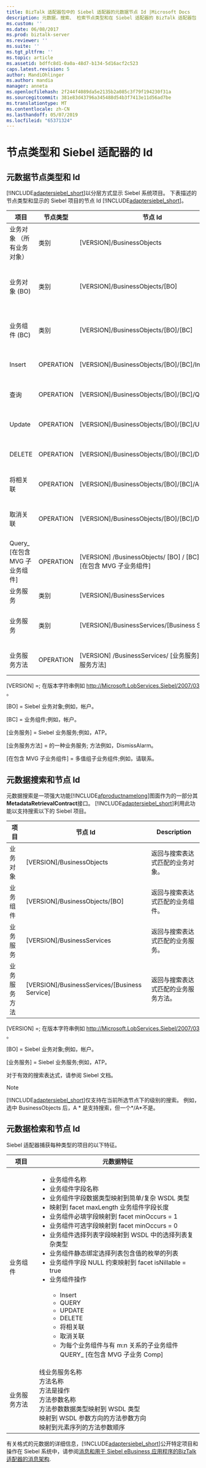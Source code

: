 ```yaml
---
title: BizTalk 适配器包中的 Siebel 适配器的元数据节点 Id |Microsoft Docs
description: 元数据，搜索、 检索节点类型和在 Siebel 适配器的 BizTalk 适配器包 (BAP) 中公开的 Siebel 组件中使用的 Id
ms.custom: ''
ms.date: 06/08/2017
ms.prod: biztalk-server
ms.reviewer: ''
ms.suite: ''
ms.tgt_pltfrm: ''
ms.topic: article
ms.assetid: bdffc8d1-0a0a-48d7-b134-5d16acf2c523
caps.latest.revision: 5
author: MandiOhlinger
ms.author: mandia
manager: anneta
ms.openlocfilehash: 2f244f4089da5e2135b2a085c3f79f194230f31a
ms.sourcegitcommit: 381e83d43796a345488d54b3f7413e11d56ad7be
ms.translationtype: MT
ms.contentlocale: zh-CN
ms.lasthandoff: 05/07/2019
ms.locfileid: "65371324"
---
```

# <a name="node-types-and-ids-for-the-siebel-adapter"></a>节点类型和 Siebel 适配器的 Id

## <a name="metadata-node-types-and-ids"></a>元数据节点类型和 Id 
 [!INCLUDE[adaptersiebel_short](../../includes/adaptersiebel-short-md.md)]以分层方式显示 Siebel 系统项目。 下表描述的节点类型和显示的 Siebel 项目的节点 Id [!INCLUDE[adaptersiebel_short](../../includes/adaptersiebel-short-md.md)]。  


|                项目                 | 节点类型 |                                 节点 Id                                  |                                          示例                                          |                                  Description                                   |
|-----------------------------------------|-----------|--------------------------------------------------------------------------|-------------------------------------------------------------------------------------------|--------------------------------------------------------------------------------|
| 业务对象 （所有业务对象） | 类别  |                        [VERSION]/BusinessObjects                         |                http://Microsoft.LobServices.Siebel/2007/03/BusinessObjects                |                         返回所有业务对象。                          |
|          业务对象 (BO)           | 类别  |                      [VERSION]/BusinessObjects/[BO]                      |            http://Microsoft.LobServices.Siebel/2007/03/BusinessObjects/Account            | 返回与指定的业务对象相关联的所有业务组件。 |
|         业务组件 (BC)         | 类别  |                   [VERSION]/BusinessObjects/[BO]/[BC]                    |        http://Microsoft.LobServices.Siebel/2007/03/BusinessObjects/Account/Account        |    返回与指定的业务组件关联的所有操作。    |
|                 Insert                  | OPERATION |                [VERSION]/BusinessObjects/[BO]/[BC]/Insert                |    http://Microsoft.LobServices.Siebel/2007/03/BusinessObjects/Account/Account/Insert     |       返回指定的业务组件的插入操作。       |
|                  查询                  | OPERATION |                [VERSION]/BusinessObjects/[BO]/[BC]/Query                 |     http://Microsoft.LobServices.Siebel/2007/03/BusinessObjects/Account/Account/Query     |       返回指定的业务组件查询操作。        |
|                 Update                  | OPERATION |                [VERSION]/BusinessObjects/[BO]/[BC]/Update                |    http://Microsoft.LobServices.Siebel/2007/03/BusinessObjects/Account/Account/Update     |       返回指定的业务组件的更新操作。       |
|                 DELETE                  | OPERATION |                [VERSION]/BusinessObjects/[BO]/[BC]/Delete                |    http://Microsoft.LobServices.Siebel/2007/03/BusinessObjects/Account/Account/Delete     |       返回指定的业务组件的删除操作。       |
|                将相关联                | OPERATION |              [VERSION]/BusinessObjects/[BO]/[BC]/Associate               |   http://Microsoft.LobServices.Siebel/2007/03/BusinessObjects/Account/Account/Associate   |     返回指定的业务组件的关联操作。      |
|               取消关联                | OPERATION |              [VERSION]/BusinessObjects/[BO]/[BC]/Dissociate              |  http://Microsoft.LobServices.Siebel/2007/03/BusinessObjects/Account/Account/Dissociate   |     返回指定的业务组件取消关联操作。     |
|  Query_ [在包含 MVG 子业务组件]   | OPERATION | [VERSION] /BusinessObjects/ [BO] / [BC] / Query_ [在包含 MVG 子业务组件] | http://Microsoft.LobServices.Siebel/2007/03/BusinessObjects/Account/Account/Query_Contact |          返回子业务组件的查询操作          |
|            业务服务            | 类别  |                        [VERSION]/BusinessServices                        |               http://Microsoft.LobServices.Siebel/2007/03/BusinessServices                |                         返回所有业务服务。                         |
|            业务服务             | 类别  |              [VERSION]/BusinessServices/[Business Service]               |             http://Microsoft.LobServices.Siebel/2007/03/BusinessServices/ATP              |        返回指定的业务服务的所有业务方法。        |
|         业务服务方法         | OPERATION | [VERSION] /BusinessServices/ [业务服务] / [业务服务方法]  |       http://Microsoft.LobServices.Siebel/2007/03/BusinessServices/ATP/ATPRunCheck        |                 返回指定的业务服务方法。                 |

 [VERSION] =; 在版本字符串例如 http://Microsoft.LobServices.Siebel/2007/03 。  

 [BO] = Siebel 业务对象;例如，帐户。  

 [BC] = 业务组件;例如，帐户。  

 [业务服务] = Siebel 业务服务;例如，ATP。  

 [业务服务方法] = 的一种业务服务; 方法例如，DismissAlarm。  

 [在包含 MVG 子业务组件] = 多值组子业务组件;例如，请联系。  

## <a name="metadata-search-and-node-ids"></a>元数据搜索和节点 Id  
 元数据搜索是一项强大功能[!INCLUDE[afproductnamelong](../../includes/afproductnamelong-md.md)]图面作为的一部分其**MetadataRetrievalContract**接口。 [!INCLUDE[adaptersiebel_short](../../includes/adaptersiebel-short-md.md)]利用此功能以支持搜索以下的 Siebel 项目。  

|项目|节点 Id|Description|  
|--------------|-------------|-----------------|  
|业务对象|[VERSION]/BusinessObjects|返回与搜索表达式匹配的业务对象。|  
|业务组件|[VERSION]/BusinessObjects/[BO]|返回与搜索表达式匹配的业务组件。|  
|业务服务|[VERSION]/BusinessServices|返回与搜索表达式匹配的业务服务。|  
|业务服务方法|[VERSION]/BusinessServices/[Business Service]|返回与搜索表达式匹配的业务服务方法。|  

 [VERSION] =; 在版本字符串例如 http://Microsoft.LobServices.Siebel/2007/03 。  

 [BO] = Siebel 业务对象;例如，帐户。  

 [业务服务] = Siebel 业务服务;例如，ATP。  

 对于有效的搜索表达式，请参阅 Siebel 文档。  

> [!NOTE]
>  [!INCLUDE[adaptersiebel_short](../../includes/adaptersiebel-short-md.md)]仅支持在当前所选节点下的级别的搜索。  例如，选中 BusinessObjects 后，A * 是支持搜索，但一个\*/A\*不是。  

## <a name="metadata-retrieval-and-node-ids"></a>元数据检索和节点 Id  
 Siebel 适配器捕获每种类型的项目的以下特征。  

|项目|元数据特征|  
|--------------|------------------------------|  
|业务组件|<ul><li>业务组件名称</li><li>业务组件字段名称</li><li>业务组件字段数据类型映射到简单/复杂 WSDL 类型</li><li>映射到 facet maxLength 业务组件字段长度</li><li>业务组件必填字段映射到 facet minOccurs = 1</li><li>业务组件可选字段映射到 facet minOccurs = 0</li><li>业务组件选择列表字段映射到 WSDL 中的选择列表复杂类型</li><li>业务组件静态绑定选择列表包含值的枚举的列表</li><li>业务组件字段 NULL 约束映射到 facet isNillable = true</li><li>业务组件操作<br /><br /> <ul><li>Insert</li><li>QUERY</li><li>UPDATE</li><li>DELETE</li><li>将相关联</li><li>取消关联</li><li>为每个业务组件与有 m:n 关系的子业务组件 QUERY_ [在包含 MVG 子业务 Comp]</li></ul></li></ul>|  
|业务服务方法|线业务服务名称<br />方法名称<br />方法是操作<br />方法参数名称<br />方法参数数据类型映射到 WSDL 类型<br />映射到 WSDL 参数方向的方法参数方向<br />映射到元素序列的方法参数顺序|  

 有关格式的元数据的详细信息，[!INCLUDE[adaptersiebel_short](../../includes/adaptersiebel-short-md.md)]公开特定项目和操作在 Siebel 系统中，请参阅[消息和用于 Siebel eBusiness 应用程序的BizTalk适配器的消息架构](../../adapters-and-accelerators/adapter-siebel/messages-and-message-schemas-for-siebel-adapter-in-biztalk.md).  
